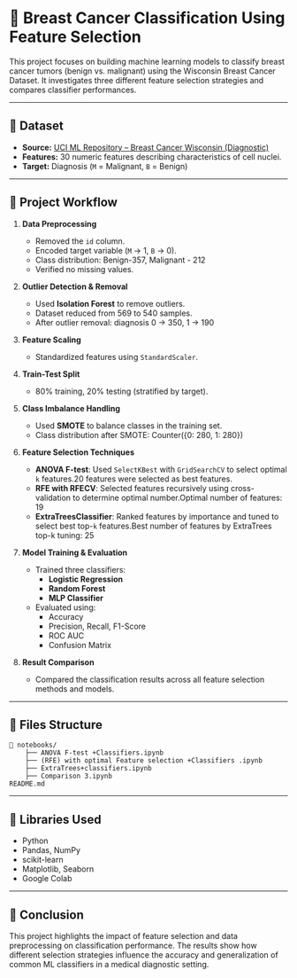 # 🧠 Breast Cancer Classification Using Feature Selection

This project focuses on building machine learning models to classify breast cancer tumors (benign vs. malignant) using the Wisconsin Breast Cancer Dataset. It investigates three different feature selection strategies and compares classifier performances.

---

## 📂 Dataset

- **Source:** [UCI ML Repository – Breast Cancer Wisconsin (Diagnostic)](https://archive.ics.uci.edu/ml/datasets/Breast+Cancer+Wisconsin+(Diagnostic))
- **Features:** 30 numeric features describing characteristics of cell nuclei.
- **Target:** Diagnosis (`M` = Malignant, `B` = Benign)

---

## 🧰 Project Workflow

1. **Data Preprocessing**
   - Removed the `id` column.
   - Encoded target variable (`M` → 1, `B` → 0).
   - Class distribution: Benign-357, Malignant - 212
   - Verified no missing values.

2. **Outlier Detection & Removal**
   - Used **Isolation Forest** to remove outliers.
   - Dataset reduced from 569 to 540 samples.
   - After outlier removal:
     diagnosis
     0  ->  350,
     1  ->  190

3. **Feature Scaling**
   - Standardized features using `StandardScaler`.

4. **Train-Test Split**
   - 80% training, 20% testing (stratified by target).

5. **Class Imbalance Handling**
   - Used **SMOTE** to balance classes in the training set.
   - Class distribution after SMOTE:
     Counter({0: 280, 1: 280})

6. **Feature Selection Techniques**
   - **ANOVA F-test**: Used `SelectKBest` with `GridSearchCV` to select optimal `k` features.20 features were selected as best features.
   - **RFE with RFECV**: Selected features recursively using cross-validation to determine optimal number.Optimal number of features: 19
   - **ExtraTreesClassifier**: Ranked features by importance and tuned to select best top-`k` features.Best number of features by ExtraTrees top-k tuning: 25

7. **Model Training & Evaluation**
   - Trained three classifiers:
     - **Logistic Regression**
     - **Random Forest**
     - **MLP Classifier**
   - Evaluated using:
     - Accuracy
     - Precision, Recall, F1-Score
     - ROC AUC
     - Confusion Matrix

8. **Result Comparison**
   - Compared the classification results across all feature selection methods and models.

---

## 📁 Files Structure
```
📁 notebooks/
    ├── ANOVA F-test +Classifiers.ipynb
    ├── (RFE) with optimal Feature selection +Classifiers .ipynb
    ├── ExtraTrees+classifiers.ipynb
    ├── Comparison 3.ipynb
README.md
```

---

## 🧪 Libraries Used

- Python  
- Pandas, NumPy  
- scikit-learn   
- Matplotlib, Seaborn  
- Google Colab  

---

## 📌 Conclusion

This project highlights the impact of feature selection and data preprocessing on classification performance. The results show how different selection strategies influence the accuracy and generalization of common ML classifiers in a medical diagnostic setting.


